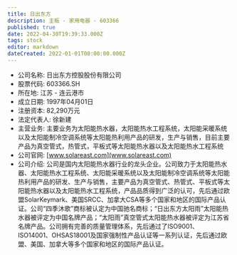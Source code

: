 ```yaml
---
title: 日出东方
description: 主板 - 家用电器 - 603366
published: true
date: 2022-04-30T19:39:33.000Z
tags: stock
editor: markdown
dateCreated: 2022-01-01T00:00:00.000Z
---
```


- 公司名称: 日出东方控股股份有限公司
- 股票代码: 603366.SH
- 所在地: 江苏 - 连云港市
- 成立日期: 1997年04月01日
- 注册资本: 82,290万元
- 法定代表人: 徐新建
- 主营业务: 主要业务为太阳能热水器，太阳能热水工程系统，太阳能采暖系统以及太阳能制冷空调系统等太阳能热利用产品的研发，生产与销售，目前主要产品为真空管式，热管式，平板式等太阳能热水器以及太阳能热水工程系统
- 公司官网: [www.solareast.com](www.solareast.com)
- 公司介绍: 公司是国内太阳能热水器行业的龙头企业。公司致力于太阳能热水器、太阳能热水工程系统、太阳能采暖系统以及太阳能制冷空调系统等太阳能热利用产品的研发、生产与销售，主要产品为真空管式、热管式、平板式等太阳能热水器以及太阳能热水工程系统，产品品质得到广泛的认可，先后通过欧盟SolarKeymark、美国SRCC、加拿大CSA等多个国家和地区的国际产品认证。公司“四季沐歌”商标被认定为中国驰名商标；“日出东方太阳雨”太阳能热水器被评定为中国名牌产品；“太阳雨”真空管式太阳能热水器被评定为江苏省名牌产品。公司拥有完善的质量管理体系，先后通过了ISO9001、ISO14001、OHSAS18001及国家强制性产品认证等一系列认证，先后通过欧盟、美国、加拿大等多个国家和地区的国际产品认证。


